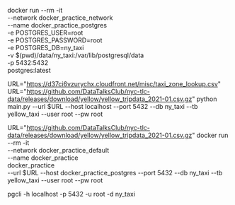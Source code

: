 docker run --rm -it \
--network docker_practice_network \
--name docker_practice_postgres \
-e POSTGRES_USER=root \
-e POSTGRES_PASSWORD=root \
-e POSTGRES_DB=ny_taxi \
-v $(pwd)/data/ny_taxi:/var/lib/postgresql/data \
-p 5432:5432 \
postgres:latest

URL="https://d37ci6vzurychx.cloudfront.net/misc/taxi_zone_lookup.csv"
URL="https://github.com/DataTalksClub/nyc-tlc-data/releases/download/yellow/yellow_tripdata_2021-01.csv.gz"
python main.py --url $URL --host localhost --port 5432 --db ny_taxi --tb yellow_taxi --user root --pw root

URL="https://github.com/DataTalksClub/nyc-tlc-data/releases/download/yellow/yellow_tripdata_2021-01.csv.gz"
docker run --rm -it \
--network docker_practice_default \
--name docker_practice \
docker_practice \
--url $URL --host docker_practice_postgres --port 5432 --db ny_taxi --tb yellow_taxi --user root --pw root

pgcli -h localhost -p 5432 -u root -d ny_taxi
